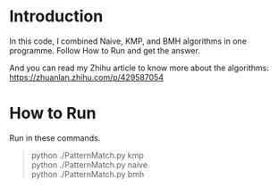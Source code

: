 # Introduction
In this code, I combined Naive, KMP, and BMH algorithms
in one programme. Follow How to Run and get the answer.   
   
And you can read my Zhihu article to know more about the algorithms: https://zhuanlan.zhihu.com/p/429587054

# How to Run
Run in these commands.
>python ./PatternMatch.py kmp   
python ./PatternMatch.py naive   
python ./PatternMatch.py bmh
